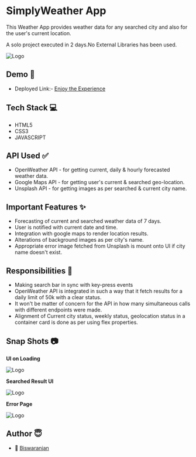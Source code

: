 
# SimplyWeather App

This Weather App provides weather data for any searched city and also for the user's current location.

A solo project executed in 2 days.No External Libraries has been used.


![Logo](https://s3.amazonaws.com/www-inside-design/uploads/2018/05/weather-app-4_feature.jpg)


## Demo  🎥

- Deployed Link:- [Enjoy the Experience](https://simplyweatherdata.netlify.app/)


## Tech Stack 💻

- HTML5
- CSS3
- JAVASCRIPT


## API Used ✅

- OpenWeather API - for getting current, daily & hourly forecasted weather data.
- Google Maps API - for getting user's current & searched geo-location.
- Unsplash API - for getting images as per searched & current city name.


## Important Features ✨

- Forecasting of current and searched weather data of 7 days.
- User is notified with current date and time.
- Integration with google maps to render location results.
- Alterations of background images as per city's name.
- Appropriate error image fetched from Unsplash is mount onto UI if city name doesn't exist.

## Responsibilities 💪

- Making search bar in sync with key-press events 
- OpenWeather API is integrated in such a way that it fetch results for a daily limit of 50k with a clear status.
- It won't be matter of concern for the API in how many simultaneous calls with different endpoints were made.
- Alignment of Current city status, weekly status, geolocation status in a container card is done as per using flex properties.




## Snap Shots 📷

**UI on Loading**

![Logo](https://images2.imgbox.com/4a/c1/r4Rlt7g4_o.jpg)

**Searched Result UI**

![Logo](https://images2.imgbox.com/99/34/iX7Cbnna_o.jpg)

**Error Page**

![Logo](https://images2.imgbox.com/d0/b5/pm0yilK4_o.jpg)


## Author 😇


- 👤 [Biswaranjan](https://www.github.com/icyflame21)


